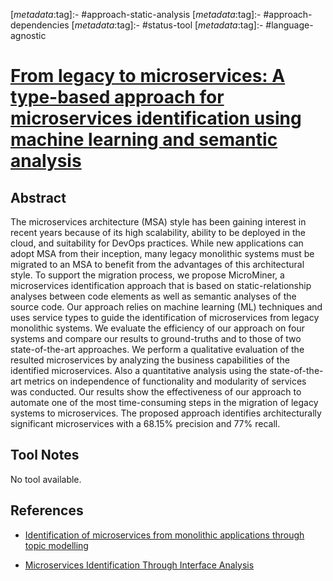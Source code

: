 <!-- deno-fmt-ignore-start -->

[_metadata_:tag]:- #approach-static-analysis
[_metadata_:tag]:- #approach-dependencies
[_metadata_:tag]:- #status-tool
[_metadata_:tag]:- #language-agnostic

<!-- deno-fmt-ignore-end -->

# [From legacy to microservices: A type-based approach for microservices identification using machine learning and semantic analysis](https://doi.org/10.1002/smr.2503)

## Abstract

The microservices architecture (MSA) style has been gaining interest in recent
years because of its high scalability, ability to be deployed in the cloud, and
suitability for DevOps practices. While new applications can adopt MSA from
their inception, many legacy monolithic systems must be migrated to an MSA to
benefit from the advantages of this architectural style. To support the
migration process, we propose MicroMiner, a microservices identification
approach that is based on static-relationship analyses between code elements as
well as semantic analyses of the source code. Our approach relies on machine
learning (ML) techniques and uses service types to guide the identification of
microservices from legacy monolithic systems. We evaluate the efficiency of our
approach on four systems and compare our results to ground-truths and to those
of two state-of-the-art approaches. We perform a qualitative evaluation of the
resulted microservices by analyzing the business capabilities of the identified
microservices. Also a quantitative analysis using the state-of-the-art metrics
on independence of functionality and modularity of services was conducted. Our
results show the effectiveness of our approach to automate one of the most
time-consuming steps in the migration of legacy systems to microservices. The
proposed approach identifies architecturally significant microservices with a
68.15% precision and 77% recall.

## Tool Notes

No tool available.

## References

- [Identification of microservices from monolithic applications through topic modelling](./identification-of-microservices-from-monolithic-applications-through-topic-modelling.md)

- [Microservices Identification Through Interface Analysis](./microservices-identification-through-interface-analysis.md)
